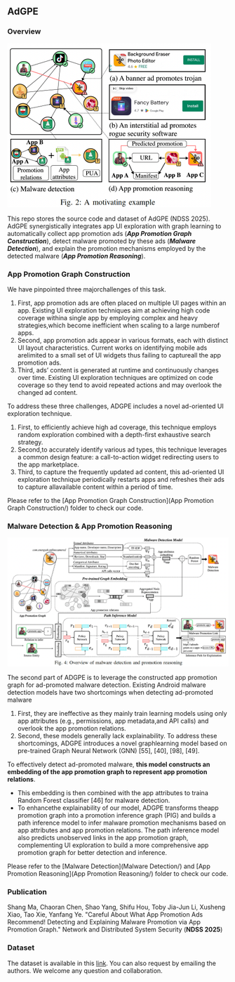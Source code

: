 ## AdGPE



### Overview

<img src="assets/image-20240904102447224.png" alt="image-20240904102447224" style="zoom: 50%;" />

This repo stores the source code and dataset of AdGPE (NDSS 2025). AdGPE synergistically integrates app UI exploration with graph
learning to automatically collect app promotion ads (***App Promotion Graph Construction***), detect malware promoted by these ads (***Malware Detection***), and explain the promotion mechanisms employed by the detected malware (***App Promotion Reasoning***).



### App Promotion Graph Construction 



We have pinpointed three majorchallenges of this task. 

1. First, app promotion ads are often placed on multiple UI pages within an app. Existing UI exploration techniques aim at achieving high code coverage withina single app by employing complex and heavy strategies,which become inefficient when scaling to a large numberof apps.
2. Second, app promotion ads appear in various formats, each with distinct UI layout characteristics. Current works on identifying mobile ads arelimited to a small set of UI widgets thus failing to captureall the app promotion ads.
3. Third, ads’ content is generated at runtime and continuously changes over time. Existing UI exploration techniques are optimized on code coverage so they tend to avoid repeated actions and may overlook the changed ad content.

To address these three challenges, ADGPE includes a novel ad-oriented UI exploration technique. 

1. First, to efficiently achieve high ad coverage, this technique employs random exploration combined with a depth-first exhaustive search strategy. 
2. Second,to accurately identify various ad types, this technique leverages a common design feature: a call-to-action widget redirecting users to the app marketplace. 
3. Third, to capture the frequently updated ad content, this ad-oriented UI exploration technique periodically restarts apps and refreshes their ads to capture allavailable content within a period of time.

Please refer to the [App Promotion Graph Construction](App Promotion Graph Construction/) folder to check our code.

### 

### Malware Detection & App Promotion Reasoning

<img src="assets/image-20240904102522236.png" alt="image-20240904102522236" style="zoom:50%;" />

The second part of ADGPE is to leverage the constructed app promotion graph for ad-promoted malware detection. Existing Android malware detection models have two shortcomings when detecting ad-promoted malware

1. First, they are ineffective as they mainly train learning models using only app attributes (e.g., permissions, app metadata,and API calls) and overlook the app promotion relations. 
2. Second, these models generally lack explainability. To address these shortcomings, ADGPE introduces a novel graphlearning model based on pre-trained Graph Neural Network (GNN) [55], [40], [98], [49]. 

To effectively detect ad-promoted malware, **this model constructs an embedding of the app promotion graph to represent app promotion relations**. 

- This embedding is then combined with the app attributes to traina Random Forest classifier [46] for malware detection. 
- To enhancethe explainability of our model, ADGPE transforms theapp promotion graph into a promotion inference graph (PIG) and builds a path inference model to infer malware promotion mechanisms based on app attributes and app promotion relations. The path inference model also predicts unobserved links in the app promotion graph, complementing UI exploration to build a more comprehensive app promotion graph for better detection and inference.

Please refer to the [Malware Detection](Malware Detection/) and  [App Promotion Reasoning](App Promotion Reasoning/) folder to check our code.

### Publication

Shang Ma, Chaoran Chen, Shao Yang, Shifu Hou, Toby Jia-Jun Li, Xusheng Xiao, Tao Xie, Yanfang Ye. "Careful About What App Promotion Ads Recommend! Detecting and Explaining Malware Promotion via App Promotion Graph." Network and Distributed System Security (**NDSS 2025**) 


### Dataset
The dataset is available in this [link](https://drive.google.com/drive/folders/1H5AhXpDOo3R_-uHEjHxMDpHGoMdVneWh?usp=drive_link).
You can also request by emailing the authors. We welcome any question and collaboration.